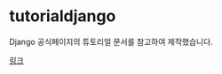 # tutorialdjango

Django 공식페이지의 튜토리얼 문서를 참고하여 제작했습니다.

[링크](https://docs.djangoproject.com/en/4.1/intro/tutorial01/)
